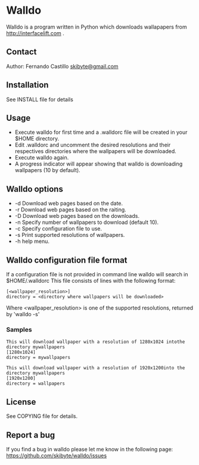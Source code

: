Walldo
======
Walldo is a program written in Python which downloads wallapapers from 
http://interfacelift.com .

Contact
-------
Author: Fernando Castillo skibyte@gmail.com

Installation
------------
See INSTALL file for details

Usage
-----
- Execute walldo for first time and a .walldorc file will be created in your 
  $HOME directory.
- Edit .walldorc and uncomment the desired resolutions and their respectives
  directories where the wallpapers will be downloaded.
- Execute walldo again.
- A progress indicator will appear showing that walldo is downloading 
  wallpapers (10 by default).

Walldo options
--------------
* -d        Download web pages based on the date.
* -r        Download web pages based on the raiting.
* -D        Download web pages based on the downloads.
* -n        Specify number of wallpapers to download (default 10).
* -c <file> Specify configuration file to use.
* -s        Print supported resolutions of wallpapers.
* -h        help menu.

Walldo configuration file format
--------------------------------
If a configuration file is not provided in command line walldo will search in $HOME/.walldorc
This file consists of lines with the following format:

    [<wallpaper_resolution>]
    directory = <directory where wallpapers will be downloaded>
Where <wallpaper_resolution> is one of the supported resolutions, returned by 'walldo -s'

### Samples
    This will download wallpaper with a resolution of 1280x1024 intothe directory mywallpapers
    [1280x1024]
    directory = mywallpapers

    This will download wallpaper with a resolution of 1920x1200into the directory mywallpapers
    [1920x1200]
    directory = wallpapers

License
-------
See COPYING file for details.

Report a bug
---------------
If you find a bug in walldo please let me know in the following page:
https://github.com/skibyte/walldo/issues
